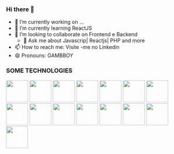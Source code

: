 ### Hi there 👋

- 🔭 I’m currently working on ...        
- 🌱 I’m currently learning  ReactJS
- 👯 I’m looking to collaborate on  Frontend e Backend
  -   💬 Ask me about  Javascrip| Reactjs| PHP and more 
- 📫 How to reach me:  Visite -me no Linkedin       
- 😄 Pronouns:  GAMBBOY         
    
### SOME TECHNOLOGIES

<div> 
     <img width="60" src="https://cdn.jsdelivr.net/gh/devicons/devicon/icons/nodejs/nodejs-original.svg" />
     <img width="60" src="https://cdn.jsdelivr.net/gh/devicons/devicon/icons/javascript/javascript-original.svg" />
     <img width="60" src="https://cdn.jsdelivr.net/gh/devicons/devicon/icons/react/react-original.svg" />
     <img width="60" src="https://cdn.jsdelivr.net/gh/devicons/devicon/icons/php/php-original.svg" />
     <img width="60" src="https://cdn.jsdelivr.net/gh/devicons/devicon/icons/typescript/typescript-original.svg" />
     <img width="60" src="https://cdn.jsdelivr.net/gh/devicons/devicon/icons/csharp/csharp-original.svg" />
     <img width="60" src="https://cdn.jsdelivr.net/gh/devicons/devicon/icons/html5/html5-original.svg" />
     <img width="60" src="https://cdn.jsdelivr.net/gh/devicons/devicon/icons/css3/css3-original.svg" />
     <img width="60" src="https://cdn.jsdelivr.net/gh/devicons/devicon/icons/nextjs/nextjs-original.svg" />
     <img width="60" src="https://cdn.jsdelivr.net/gh/devicons/devicon/icons/blender/blender-original.svg" />
     <img width="60" src="https://cdn.jsdelivr.net/gh/devicons/devicon/icons/unity/unity-original.svg" />
     <img width="60" src="https://cdn.jsdelivr.net/gh/devicons/devicon/icons/unrealengine/unrealengine-original.svg" />
     <img width="60" src="https://cdn.jsdelivr.net/gh/devicons/devicon/icons/mysql/mysql-original.svg" />
     <img width="60" src="https://cdn.jsdelivr.net/gh/devicons/devicon/icons/ionic/ionic-original.svg" />
     <img width="60" src="https://cdn.jsdelivr.net/gh/devicons/devicon/icons/flutter/flutter-original.svg" />
</div>
